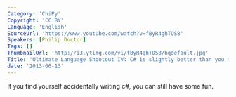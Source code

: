 ```yaml
---
Category: 'ChiPy'
Copyright: 'CC BY'
Language: 'English'
SourceUrl: 'https://www.youtube.com/watch?v=fByR4ghTOS8'
Speakers: [Philip Doctor]
Tags: []
ThumbnailUrl: 'http://i3.ytimg.com/vi/fByR4ghTOS8/hqdefault.jpg'
Title: 'Ultimate Language Shootout IV: C# is slightly better than you might imagine'
date: '2013-06-13'
---
```

If you find yourself accidentally writing c#, you can still have some fun.

